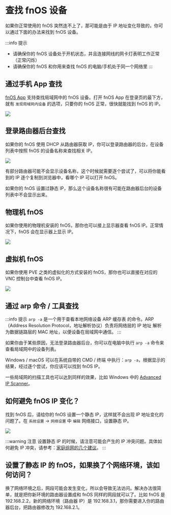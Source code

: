 # 查找 fnOS 设备

如果你正常使用的 fnOS 突然连不上了，那可能是由于 IP 地址变化导致的，你可以通过下面的办法来找到 fnOS 设备。

:::info 提示
- 请确保你的 fnOS 设备处于开机状态，并且连接网线的网卡灯表明工作正常（正常闪烁）
- 请确保你的 fnOS 和你用来查找 fnOS 的电脑/手机处于同一个网络里
:::

## 通过手机 App 查找

[fnOS App](https://www.fnnas.com/download) 支持查找局域网中的 fnOS 设备。打开 fnOS App 在登录页的最下方，就有 `发现局域网内设备` 的选项，只要你的 fnOS 正常，很快就能找到 fnOS 的 IP。

![](https://img.slarker.me/wiki/Screenshot_2025-02-04-18-02-51-562_com.trim.app-edit.webp)

## 登录路由器后台查找

如果你的 fnOS 使用 DHCP 从路由器获取 IP，你可以登录路由器的后台，在设备列表中按照 fnOS 的设备名称来查找相关 IP。

![](https://img.slarker.me/wiki/20240829004109.webp)

有部分路由器可能不会显示设备名称，这个时候就需要逐个尝试了，可以将你能看到的 IP 逐个复制到浏览器中，看哪个 IP 可以打开 fnOS。

如果你的 fnOS 设置过静态 IP，那么这个设备名称很有可能在路由器后台的设备列表中不会显示出来。

## 物理机 fnOS

如果你使用的物理机安装的 fnOS，那你也可以接上显示器查看 fnOS IP。正常情况下，fnOS 会在显示器上显示 IP。

![](https://img.slarker.me/wiki/20250204181312648.webp)

## 虚拟机 fnOS

如果你使用 PVE 之类的虚拟化的方式安装的 fnOS，那你也可以直接在对应的 VNC 控制台中查看 fnOS IP。

![](https://img.slarker.me/wiki/20250204181255017.webp)

## 通过 arp 命令 / 工具查找

:::info 提示
`arp -a` 是一个用于查看本地网络设备 ARP 缓存表 的命令。ARP（Address Resolution Protocol，地址解析协议）负责将网络层的 IP 地址 解析为数据链路层的 MAC 地址，以便设备在局域网中通信。
:::

如果你由于某些原因，无法登录路由器后台，你可以在电脑中执行 `arp -a` 命令来查看局域网中的设备列表。

Windows / macOS 可以在系统自带的 CMD / 终端 中执行：`arp -a`，根据显示的结果，经过逐个尝试，你应该可以找到 fnOS IP。

一些局域网的扫描工具也可以达到同样的效果，比如 Windows 中的 [Advanced IP Scanner](https://www.advanced-ip-scanner.com/cn/)。

## 如何避免 fnOS IP 变化？

找到 fnOS 后，请给你的 fnOS 设置一个静态 IP，这样就不会出现 IP 地址变化的问题了。在 `系统设置` -> `网络设置` 中 `编辑` 网络接口，设置静态 IP。

![](https://img.slarker.me/wiki/20250204201432219.webp)

:::warning 注意
设置静态 IP 的时候，请注意可能会产生的 IP 冲突问题。具体如何避免 IP 冲突，请参考：[家庭组网的几个建议](/basic/network.md)。
:::

## 设置了静态 IP 的 fnOS，如果换了个网络环境，该如何访问？

换了网络环境之后，网段可能会发生变化，所以会导致无法访问。解决办法很简单，就是把你新环境的路由器设置成和 fnOS 同样的网段就可以了。比如 fnOS 是 192.168.2.2，新的网络环境（路由器 IP）是 192.168.3.1，那你需要进入你的路由器后台，把路由器修改为 192.168.2.1。

